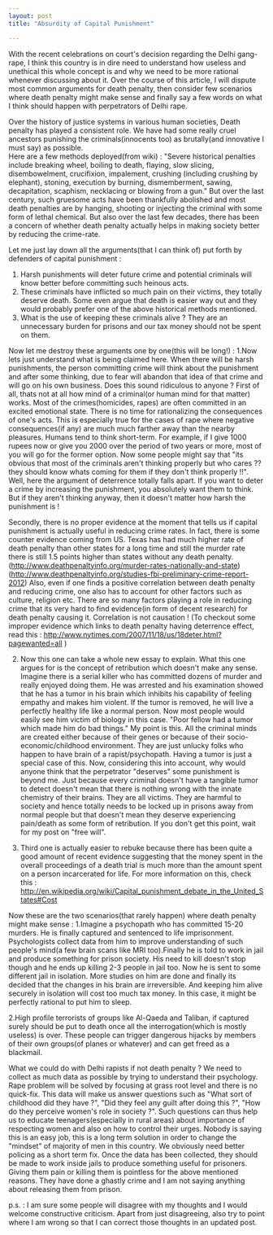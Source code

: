 ```yaml
---
layout: post
title: "Absurdity of Capital Punishment"

---
```



With the recent celebrations on court's decision regarding the Delhi gang-rape, I think this country is in dire need to understand how useless and unethical this whole concept is and why we need to be more rational whenever discussing about it. Over the course of this article, I will dispute most common arguments for death penalty, then consider few scenarios where death penalty might make sense and finally say a few words on what I think should happen with perpetrators of Delhi rape. 

Over the history of justice systems in various human societies, Death penalty has played a consistent role. We have had some really cruel ancestors punishing the criminals(innocents too) as brutally(and innovative I must say) as possible. 	
Here are a few methods deployed(from wiki) :
"Severe historical penalties include breaking wheel, boiling to death, flaying, slow slicing, disembowelment, crucifixion, impalement, crushing (including crushing by elephant), stoning, execution by burning, dismemberment, sawing, decapitation, scaphism, necklacing or blowing from a gun."
But over the last century, such gruesome acts have been thankfully abolished and most death penalties are by hanging, shooting or injecting the criminal with some form of lethal chemical. But also over the last few decades, there has been a concern of whether death penalty actually helps in making society better by reducing the crime-rate.

Let me just lay down all the arguments(that I can think of) put forth by defenders of capital punishment : 
1. Harsh punishments will deter future crime and potential criminals will know better before committing such heinous acts.
2. These criminals have inflicted so much pain on their victims, they totally deserve death. Some even argue that death is easier way out and they would probably prefer one of the above historical methods mentioned.
3. What is the use of keeping these criminals alive ? They are an unnecessary burden for prisons and our tax money should not be spent on them.

Now let me destroy these arguments one by one(this will be long!) :
1.Now lets just understand what is being claimed here. When there will be harsh punishments, the person committing crime will think about the punishment and after some thinking, due to fear will abandon that idea of that crime and will go on his own business. Does this sound ridiculous to anyone ? 
First of all, thats not at all how mind of a criminal(or human mind for that matter) works. Most of the crimes(homicides, rapes) are often committed in an excited emotional state. There is no time for rationalizing the consequences of one's acts. This is especially true for the cases of rape where negative consequences(if any) are much much farther away than the nearby pleasures. Humans tend to think short-term. For example, if I give 1000 rupees now or give you 2000 over the period of two years or more, most of you will go for the former option. Now some people might say that "its obvious that most of the criminals aren't thinking properly but who cares ?? they should know whats coming for them if they don't think properly !!". Well, here the argument of deterrence totally falls apart. If you want to deter a crime by increasing the punishment, you absolutely want them to think. But if they aren't thinking anyway, then it doesn't matter how harsh the punishment is !

Secondly, there is no proper evidence at the moment that tells us if capital punishment is actually useful in reducing crime rates. In fact, there is some counter evidence coming from US. Texas has had much higher rate of death penalty than other states for a long time and still the murder rate there is still 1.5 points higher than states without any death penalty.(http://www.deathpenaltyinfo.org/murder-rates-nationally-and-state)
(http://www.deathpenaltyinfo.org/studies-fbi-preliminary-crime-report-2012)
Also, even if one finds a positive correlation between death penalty and reducing crime, one also has to account for other factors such as culture, religion etc. There are so many factors playing a role in reducing crime that its very hard to find evidence(in form of decent research) for death penalty causing it. Correlation is not causation ! (To checkout some improper evidence which links to death penalty having deterrence effect, read this :
http://www.nytimes.com/2007/11/18/us/18deter.html?pagewanted=all )

2. Now this one can take a whole new essay to explain. What this one argues for is the concept of retribution which doesn't make any sense. Imagine there is a serial killer who has committed dozens of murder and really enjoyed doing them. He was arrested and his examination showed that he has a tumor in his brain which inhibits his capability of feeling empathy and makes him violent. If the tumor is removed, he will live a perfectly healthy life like a normal person. Now most people would easily see him victim of biology in this case. "Poor fellow had a tumor which made him do bad things." 
My point is this. All the criminal minds are created either because of their genes or because of their socio-economic/childhood environment. They are just unlucky folks who happen to have brain of a rapist/psychopath. Having a tumor is just a special case of this. Now, considering this into account, why would anyone think that the perpetrator "deserves" some punishment is beyond me. Just because every criminal doesn't have a tangible tumor to detect doesn't mean that there is nothing wrong with the innate chemistry of their brains. They are all victims. They are harmful to society and hence totally needs to be locked up in prisons away from normal people but that doesn't mean they deserve experiencing pain/death as some form of retribution. If you don't get this point, wait for my post on "free will".

3. Third one is actually easier to rebuke because there has been quite a good amount of recent evidence suggesting that the money spent in the overall proceedings of a death trial is much more than the amount spent on a person incarcerated for life. For more information on this, check this :
http://en.wikipedia.org/wiki/Capital_punishment_debate_in_the_United_States#Cost

Now these are the two scenarios(that rarely happen) where death penalty might make sense :
1.Imagine a psychopath who has committed 15-20 murders. He is finally captured and sentenced to life imprisonment. Psychologists collect data from him to improve understanding of such people's mind(a few brain scans like MRI too).Finally he is told to work in jail and produce something for prison society. His need to kill doesn't stop though and he ends up killing 2-3 people in jail too. Now he is sent to some different jail in isolation. More studies on him are done and finally its decided that the changes in his brain are irreversible. And keeping him alive securely in isolation will cost too much tax money. In this case, it might be perfectly rational to put him to sleep. 

2.High profile terrorists of groups like Al-Qaeda and Taliban, if captured surely should be put to death once all the interrogation(which is mostly useless) is over. These people can trigger dangerous hijacks by members of their own groups(of planes or whatever) and can get freed as a blackmail. 

  
What we could do with Delhi rapists if not death penalty ?
We need to collect as much data as possible by trying to understand their psychology. Rape problem will be solved by focusing at grass root level and there is no quick-fix. This data will make us answer questions such as "What sort of childhood did they have ?", "Did they feel any guilt after doing this ?", "How do they perceive women's role in society ?". Such questions can thus help us to educate teenagers(especially in rural areas) about importance of respecting women and also on how to control their urges. Nobody is saying this is an easy job, this is a long term solution in order to change the "mindset" of majority of men in this country. We obviously need better policing as a short term fix.
Once the data has been collected, they should be made to work inside jails to produce something useful for prisoners. Giving them pain or killing them is pointless for the above mentioned reasons. They have done a ghastly crime and I am not saying anything about releasing them from prison.	 

p.s. : I am sure some people will disagree with my thoughts and I would welcome constructive criticism. Apart from just disagreeing, also try to point where I am wrong so that I can correct those thoughts in an updated post.  






    
 

